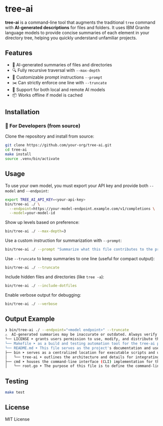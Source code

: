 # tree-ai

**tree-ai** is a command-line tool that augments the traditional `tree` command with **AI-generated descriptions** for files and folders. It uses IBM Granite language models to provide concise summaries of each element in your directory tree, helping you quickly understand unfamiliar projects.

## Features

- 🧠 AI-generated summaries of files and directories
- 🔍 Fully recursive traversal with `--max-depth`
- 📝 Customizable prompt instructions `--prompt`
- ✂️ Can strictly enforce one line with `--truncate`
- 🧰 Support for both local and remote AI models
- 📦 Works offline if model is cached

## Installation

### 🔧 For Developers (from source)
Clone the repository and install from source:

```bash
git clone https://github.com/your-org/tree-ai.git
cd tree-ai
make install
source .venv/bin/activate
```

## Usage

To use your own model, you must export your API key and provide both `--model` and `--endpoint`:

```bash
export TREE_AI_API_KEY=<your-api-key>
bin/tree-ai ./ \
  --endpoint=https://your-model-endpoint.example.com/v1/completions \
  --model=your-model-id
```

Show up levels based on preference:

```bash
bin/tree-ai ./ --max-depth=3
```

Use a custom instruction for summarization with `--prompt`:

```bash
bin/tree-ai ./ --prompt "Summarize what this file contributes to the project."
```

Use `--truncate` to keep summaries to one line (useful for compact output):

```bash
bin/tree-ai ./ --truncate
```


Include hidden files and directories (like `tree -a`):

```bash
bin/tree-ai ./ --include-dotfiles
```

Enable verbose output for debugging:

```bash
bin/tree-ai ./ --verbose
```

## Output Example

```bash
❯ bin/tree-ai ./ --endpoint="<model endpoint>" --truncate          
⚠️  AI-generated summaries may be inaccurate or outdated. Always verify important details.
└── LICENSE ➤ grants users permission to use, modify, and distribute the project's software
└── Makefile ➤ as a build and testing automation tool for the tree-ai project
└── README.md ➤ This file serves as the project's documentation and user guide
├── bin ➤ serves as a centralized location for executable scripts and utilities
│   └── tree-ai ➤ outlines the architecture and details for integrating an AI model
├── cmd ➤ houses the command-line interface (CLI) implementation for the project
│   └── root.go ➤ The purpose of this file is to define the command-line interface
```

## Testing

```bash
make test
```

## License

MIT License
